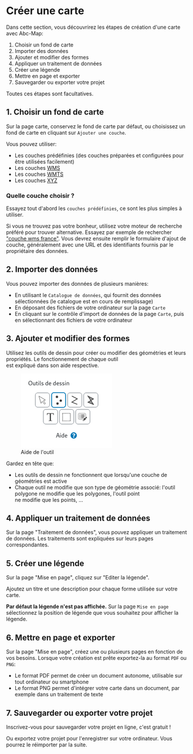 <a name="create-map"></a>

# Créer une carte

Dans cette section, vous découvrirez les étapes de création d'une carte avec Abc-Map:

1. Choisir un fond de carte
2. Importer des données
3. Ajouter et modifier des formes
4. Appliquer un traitement de données
5. Créer une légende
6. Mettre en page et exporter
7. Sauvegarder ou exporter votre projet

Toutes ces étapes sont facultatives.

## 1. Choisir un fond de carte

Sur la page carte, conservez le fond de carte par défaut, ou choisissez un fond de carte en cliquant sur
`Ajouter une couche`.

Vous pouvez utiliser:

- Les couches prédéfinies (des couches préparées et configurées pour être utilisées facilement)
- Les couches <a href="https://fr.wikipedia.org/wiki/Web_Map_Service" target="_blank">WMS</a>
- Les couches <a href="https://fr.wikipedia.org/wiki/Web_Map_Tile_Service" target="_blank">WMTS</a>
- Les couches <a href="https://developers.planet.com/planetschool/xyz-tiles-and-slippy-maps/">XYZ</a>

### Quelle couche choisir ?

Essayez tout d'abord les `couches prédéfinies`, ce sont les plus simples à utiliser.

Si vous ne trouvez pas votre bonheur, utilisez votre moteur de recherche préféré pour trouver alternative.
Essayez par exemple de rechercher <a href="https://duckduckgo.com/?q=couche+wms+france&t=h_&ia=web" target="_blank">"couche wms france"</a>. Vous devrez ensuite remplir le formulaire d'ajout de couche,
généralement avec une URL et des identifiants fournis par le propriétaire des données.

## 2. Importer des données

Vous pouvez importer des données de plusieurs manières:

- En utilisant le `Catalogue de données`, qui fournit des données sélectionnées (le catalogue est en cours de remplissage)
- En déposant des fichiers de votre ordinateur sur la page `Carte`
- En cliquant sur le contrôle d'import de données de la page `Carte`, puis en sélectionnant des fichiers de
  votre ordinateur

## 3. Ajouter et modifier des formes

Utilisez les outils de dessin pour créer ou modifier des géométries et leurs propriétés. Le fonctionnement de chaque outil  
est expliqué dans son aide respective.

<figure>
    <img src="../assets/drawing-tool-help_fr.png" alt="Aide de l'outil"/>
    <figcaption>Aide de l'outil</figcaption>
</figure>

Gardez en tête que:

- Les outils de dessin ne fonctionnent que lorsqu'une couche de géométries est active
- Chaque outil ne modifie que son type de géométrie associé: l'outil polygone ne modifie que les polygones, l'outil point  
  ne modifie que les points, ...

## 4. Appliquer un traitement de données

Sur la page "Traitement de données", vous pouvez appliquer un traitement de données. Les traitements sont expliquées
sur leurs pages correspondantes.

## 5. Créer une légende

Sur la page "Mise en page", cliquez sur "Editer la légende".

Ajoutez un titre et une description pour chaque forme utilisée sur votre carte.

**Par défaut la légende n'est pas affichée.** Sur la page `Mise en page` sélectionnez la position de légende que vous
souhaitez pour afficher la légende.

## 6. Mettre en page et exporter

Sur la page "Mise en page", créez une ou plusieurs pages en fonction de vos besoins. Lorsque votre création est prête
exportez-la au format `PDF` ou `PNG`:

- Le format PDF permet de créer un document autonome, utilisable sur tout ordinateur ou smartphone
- Le format PNG permet d'intégrer votre carte dans un document, par exemple dans un traitement de texte

## 7. Sauvegarder ou exporter votre projet

Inscrivez-vous pour sauvegarder votre projet en ligne, c'est gratuit !

Ou exportez votre projet pour l'enregistrer sur votre ordinateur. Vous pourrez le réimporter par la suite.
